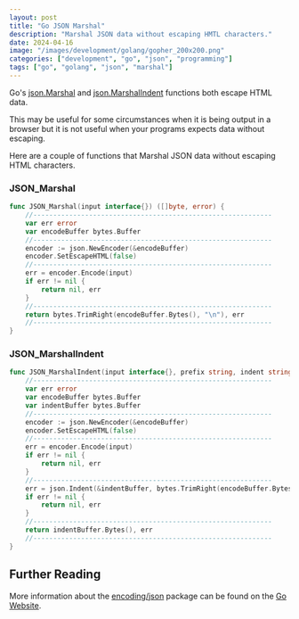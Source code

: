 ```yaml
---
layout: post
title: "Go JSON Marshal"
description: "Marshal JSON data without escaping HMTL characters."
date: 2024-04-16
image: "/images/development/golang/gopher_200x200.png"
categories: ["development", "go", "json", "programming"]
tags: ["go", "golang", "json", "marshal"]
---
```


Go's [json.Marshal](https://pkg.go.dev/encoding/json#Marshal) and
[json.MarshalIndent](https://pkg.go.dev/encoding/json#MarshalIndent) functions
both escape HTML data.

This may be useful for some circumstances when it is being output in a browser
but it is not useful when your programs expects data without escaping.

Here are a couple of functions that Marshal JSON data without escaping HTML
characters.

### JSON_Marshal

```go
func JSON_Marshal(input interface{}) ([]byte, error) {
	//------------------------------------------------------------
	var err error
	var encodeBuffer bytes.Buffer
	//------------------------------------------------------------
	encoder := json.NewEncoder(&encodeBuffer)
	encoder.SetEscapeHTML(false)
	//------------------------------------------------------------
	err = encoder.Encode(input)
	if err != nil {
		return nil, err
	}
	//------------------------------------------------------------
	return bytes.TrimRight(encodeBuffer.Bytes(), "\n"), err
	//------------------------------------------------------------
}
```

### JSON_MarshalIndent

```go
func JSON_MarshalIndent(input interface{}, prefix string, indent string) ([]byte, error) {
	//------------------------------------------------------------
	var err error
	var encodeBuffer bytes.Buffer
	var indentBuffer bytes.Buffer
	//------------------------------------------------------------
	encoder := json.NewEncoder(&encodeBuffer)
	encoder.SetEscapeHTML(false)
	//------------------------------------------------------------
	err = encoder.Encode(input)
	if err != nil {
		return nil, err
	}
	//------------------------------------------------------------
	err = json.Indent(&indentBuffer, bytes.TrimRight(encodeBuffer.Bytes(), "\n"), prefix, indent)
	if err != nil {
		return nil, err
	}
	//------------------------------------------------------------
	return indentBuffer.Bytes(), err
	//------------------------------------------------------------
}
```

## Further Reading

More information about the [encoding/json](https://pkg.go.dev/encoding/json)
package can be found on the [Go Website](https://golang.org/).
